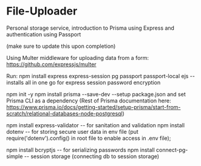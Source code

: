 # File-Uploader
Personal storage service, introduction to Prisma using Express and authentication using Passport

(make sure to update this upon completion)

Using Multer middleware for uploading data from a form: https://github.com/expressjs/multer 

Run: npm install express express-session pg passport passport-local ejs -- installs all in one go for express session password encryption

npm init -y
npm install prisma --save-dev  --setup package.json and set Prisma CLI as a dependency
(Rest of Prisma documentation here: https://www.prisma.io/docs/getting-started/setup-prisma/start-from-scratch/relational-databases-node-postgresql)

npm install express-validator -- for sanitation and validation npm install dotenv -- for storing secure user data in env file (put require('dotenv').config() in root file to enable access in .env file);

npm install bcryptjs -- for serializing passwords npm install connect-pg-simple -- session storage (connecting db to session storage)